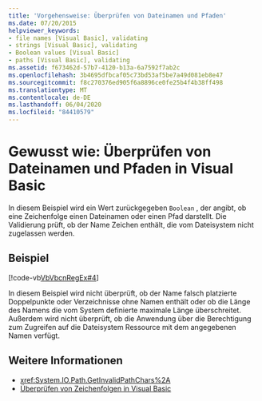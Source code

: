 ```yaml
---
title: 'Vorgehensweise: Überprüfen von Dateinamen und Pfaden'
ms.date: 07/20/2015
helpviewer_keywords:
- file names [Visual Basic], validating
- strings [Visual Basic], validating
- Boolean values [Visual Basic]
- paths [Visual Basic], validating
ms.assetid: f673462d-57b7-4120-b13a-6a7592f7ab2c
ms.openlocfilehash: 3b4695dfbcaf05c73bd53af5be7a49d081eb8e47
ms.sourcegitcommit: f8c270376ed905f6a8896ce0fe25b4f4b38ff498
ms.translationtype: MT
ms.contentlocale: de-DE
ms.lasthandoff: 06/04/2020
ms.locfileid: "84410579"
---
```

# <a name="how-to-validate-file-names-and-paths-in-visual-basic"></a>Gewusst wie: Überprüfen von Dateinamen und Pfaden in Visual Basic
In diesem Beispiel wird ein Wert zurückgegeben `Boolean` , der angibt, ob eine Zeichenfolge einen Dateinamen oder einen Pfad darstellt. Die Validierung prüft, ob der Name Zeichen enthält, die vom Dateisystem nicht zugelassen werden.  
  
## <a name="example"></a>Beispiel  
 [!code-vb[VbVbcnRegEx#4](~/samples/snippets/visualbasic/VS_Snippets_VBCSharp/VbVbcnRegEx/VB/Class1.vb#4)]  
  
 In diesem Beispiel wird nicht überprüft, ob der Name falsch platzierte Doppelpunkte oder Verzeichnisse ohne Namen enthält oder ob die Länge des Namens die vom System definierte maximale Länge überschreitet. Außerdem wird nicht überprüft, ob die Anwendung über die Berechtigung zum Zugreifen auf die Dateisystem Ressource mit dem angegebenen Namen verfügt.  
  
## <a name="see-also"></a>Weitere Informationen

- <xref:System.IO.Path.GetInvalidPathChars%2A>
- [Überprüfen von Zeichenfolgen in Visual Basic](validating-strings.md)
